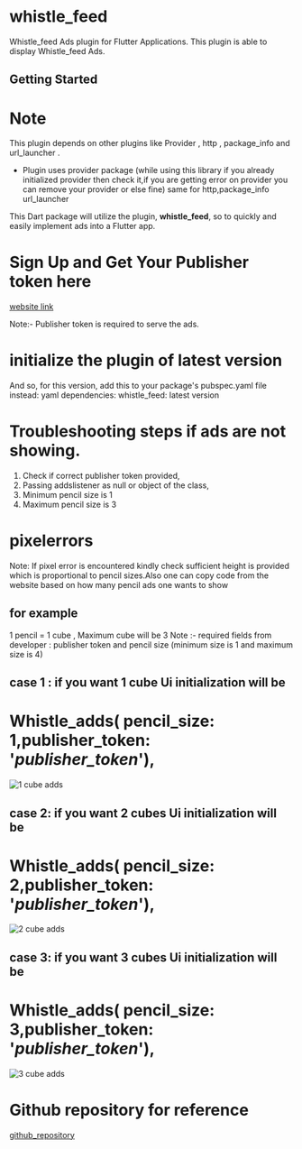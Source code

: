 # whistle_feed

Whistle_feed Ads plugin for Flutter Applications. This plugin is able to display Whistle_feed Ads.

## Getting Started

# Note

This plugin depends on other plugins like Provider , http , package_info and url_launcher .
*  Plugin uses provider package (while using this library if you already initialized provider then check it,if you are getting error on provider you can remove your provider or else fine)
   same for http,package_info url_launcher

This Dart package will utilize the plugin, **whistle_feed**, so to quickly and easily implement ads into a Flutter app.

# Sign Up and Get Your Publisher token here
[website link](https://publisher.whistle.mobi/)

Note:- Publisher token is required to serve the ads.


# initialize the plugin of latest version
And so, for this version, add this to your package's pubspec.yaml file instead:
yaml dependencies: whistle_feed: latest version

# Troubleshooting steps if ads are not showing.
1) Check if correct publisher token provided,
2) Passing addslistener as null or object of the class,
3) Minimum pencil size is 1
4) Maximum pencil size is 3

# pixelerrors
Note: If pixel error is encountered kindly check sufficient height is provided which is proportional to pencil sizes.Also one can copy code from the website based on how many pencil ads one wants to show


## for example
1 pencil = 1 cube , Maximum cube will be 3
Note :- required fields from developer : publisher token and pencil size (minimum size is 1 and maximum size is 4)

## case 1 : if you want 1 cube Ui initialization will be

#  Whistle_adds( pencil_size: 1,publisher_token: '***publisher_token***'),


![1 cube adds](https://github.com/prakashvalueleaf/whistle_feed/blob/master/screenshots/whistlefeed1pencil.png)


## case 2: if you want 2 cubes Ui initialization will be

#  Whistle_adds( pencil_size: 2,publisher_token: '***publisher_token***'),


![2 cube adds](https://github.com/prakashvalueleaf/whistle_feed/blob/master/screenshots/whistlefeed2pencil.png)

## case 3: if you want 3 cubes Ui initialization will be
#  Whistle_adds( pencil_size: 3,publisher_token: '***publisher_token***'),


![3 cube adds](https://github.com/prakashvalueleaf/whistle_feed/blob/master/screenshots/whistlefeed3pencil.png)

# Github repository for reference

[github_repository](https://github.com/prakashvalueleaf/whistle_feed)
